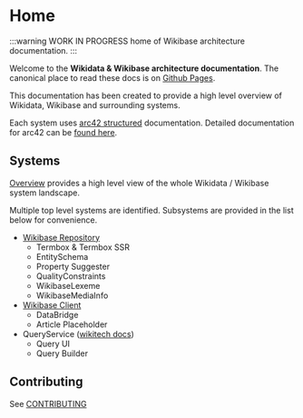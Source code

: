 # Home

:::warning
WORK IN PROGRESS home of Wikibase architecture documentation.
:::

Welcome to the **Wikidata & Wikibase architecture documentation**.
The canonical place to read these docs is on [Github Pages](https://wmde.github.io/wikidata-wikibase-architecture/).

This documentation has been created to provide a high level overview of Wikidata, Wikibase and surrounding systems.

Each system uses [arc42 structured](https://arc42.org/overview/) documentation.
Detailed documentation for arc42 can be [found here](https://docs.arc42.org/home/).

## Systems

[Overview](./systems/overview/) provides a high level view of the whole Wikidata / Wikibase system landscape.

Multiple top level systems are identified.
Subsystems are provided in the list below for convenience.

- [Wikibase Repository](./systems/WikibaseRepo/)
  - Termbox & Termbox SSR
  - EntitySchema
  - Property Suggester
  - QualityConstraints
  - WikibaseLexeme
  - WikibaseMediaInfo
- [Wikibase Client](./systems/WikibaseClient/)
  - DataBridge
  - Article Placeholder
- QueryService ([wikitech docs](https://wikitech.wikimedia.org/wiki/Wikidata_query_service))
  - Query UI
  - Query Builder

## Contributing

See [CONTRIBUTING](./CONTRIBUTING.md)
